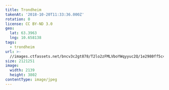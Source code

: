 ```yaml
---
title: Trondheim
takenAt: '2018-10-20T11:33:36.000Z'
rotation: 0
license: CC BY-ND 3.0
geo:
  lat: 63.3963
  lng: 10.658138
tags:
  - trondheim
url: >-
  //images.ctfassets.net/bncv3c2gt878/T2lo2zFMLVboYWqyyuc2Q/1e2980ff5c4f9cdf6a671bad788b0d0b/trondheim_45629521602_o
size: 2121251
image:
  width: 2139
  height: 3802
contentType: image/jpeg
---
```


